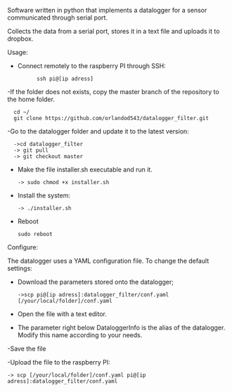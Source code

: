 Software written in python that implements a datalogger for a sensor communicated through serial port.

Collects the data from a serial port, stores it in a text file and uploads it to dropbox.


Usage:
- Connect remotely to the raspberry PI through SSH:

            ssh pi@[ip adress]

-If the folder does not exists, copy the master branch of the repository to the home folder. 

      cd ~/
      git clone https://github.com/orlandod543/datalogger_filter.git
 
 -Go to the datalogger folder and update it to the latest version:
  
      ->cd datalogger_filter
      -> git pull
      -> git checkout master
  

- Make the file installer.sh executable and run it.

      -> sudo chmod +x installer.sh
  
- Install the system:

      -> ./installer.sh
  
- Reboot

      sudo reboot

Configure:

The datalogger uses a YAML configuration file.
To change the default settings:
  - Download the parameters stored onto the datalogger;

        ->scp pi@[ip adress]:datalogger_filter/conf.yaml [/your/local/folder]/conf.yaml

  - Open the file with a text editor.
  
  - The parameter right below DataloggerInfo is the alias of the datalogger. Modify this name according to your needs.
  
  -Save the file
  
  -Upload the file to the raspberry PI:

    -> scp [/your/local/folder]/conf.yaml pi@[ip adress]:datalogger_filter/conf.yaml
